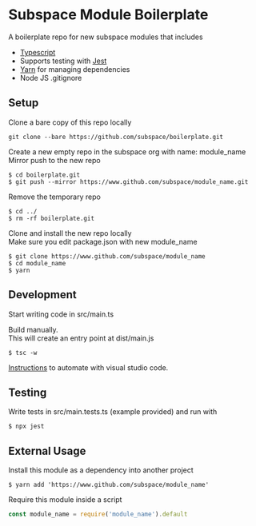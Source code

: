 # Subspace Module Boilerplate

A boilerplate repo for new subspace modules that includes

* [Typescript](https://www.typescriptlang.org/index.html)
* Supports testing with [Jest](https://jestjs.io/)
* [Yarn](https://yarnpkg.com/en/) for managing dependencies
* Node JS .gitignore

## Setup

Clone a bare copy of this repo locally

```
git clone --bare https://github.com/subspace/boilerplate.git
```

Create a new empty repo in the subspace org with name: module_name  
Mirror push to the new repo

```
$ cd boilerplate.git
$ git push --mirror https://www.github.com/subspace/module_name.git
```

Remove the temporary repo 
```
$ cd ../
$ rm -rf boilerplate.git
```

Clone and install the new repo locally   
Make sure you edit package.json with new module_name

```
$ git clone https://www.github.com/subspace/module_name
$ cd module_name
$ yarn
```

## Development

Start writing code in src/main.ts

Build manually.  
This will create an entry point at dist/main.js
 
```
$ tsc -w
```

[Instructions](https://code.visualstudio.com/docs/languages/typescript#_step-2-run-the-typescript-build) to automate with visual studio code.

## Testing

Write tests in src/main.tests.ts (example provided) and run with

```
$ npx jest
```

## External Usage

Install this module as a dependency into another project

```
$ yarn add 'https://www.github.com/subspace/module_name'
```

Require this module inside a script

```javascript
const module_name = require('module_name').default
```
